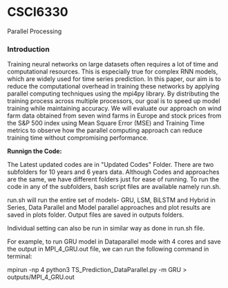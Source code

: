 # CSCI6330
Parallel Processing
### Introduction
Training neural networks on large datasets often requires a lot of time and computational resources. This is especially true for complex RNN models, which are widely used for time series prediction. In this paper, our aim is to reduce the computational overhead in training these networks by applying parallel computing techniques using the mpi4py library. By distributing the training process across multiple processors, our goal is to speed up model training while maintaining accuracy. We will evaluate our approach on wind farm data obtained from seven wind farms in Europe and stock prices from the S\&P 500 index using Mean Square Error (MSE) and Training Time metrics to observe how the parallel computing approach can reduce training time without compromising performance.

**Runnign the Code:**

The Latest updated codes are in "Updated Codes" Folder. There are two subfolders for 10 years and 6 years data. Although Codes and approaches are the same, we have different folders just for ease of running.
To run the code in any of the subfolders, bash script files are available namely run.sh.

run.sh will run the entire set of models- GRU, LSM, BiLSTM and Hybrid in Series, Data Parallel and Model parallel approaches and plot results are saved in plots folder. Output files are saved in outputs folders.

Individual setting can also be run in similar way as done in run.sh file.

For example, to run GRU model in Dataparallel mode with 4 cores and save the output in MPI_4_GRU.out file, we can run the following command in terminal:

mpirun -np 4 python3 TS_Prediction_DataParallel.py -m GRU > outputs/MPI_4_GRU.out
